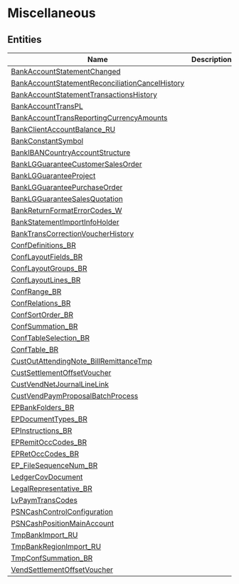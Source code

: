 
# Miscellaneous


## Entities

|Name|Description|
|---|---|
|[BankAccountStatementChanged](BankAccountStatementChanged.cdm.json)||
|[BankAccountStatementReconciliationCancelHistory](BankAccountStatementReconciliationCancelHistory.cdm.json)||
|[BankAccountStatementTransactionsHistory](BankAccountStatementTransactionsHistory.cdm.json)||
|[BankAccountTransPL](BankAccountTransPL.cdm.json)||
|[BankAccountTransReportingCurrencyAmounts](BankAccountTransReportingCurrencyAmounts.cdm.json)||
|[BankClientAccountBalance_RU](BankClientAccountBalance_RU.cdm.json)||
|[BankConstantSymbol](BankConstantSymbol.cdm.json)||
|[BankIBANCountryAccountStructure](BankIBANCountryAccountStructure.cdm.json)||
|[BankLGGuaranteeCustomerSalesOrder](BankLGGuaranteeCustomerSalesOrder.cdm.json)||
|[BankLGGuaranteeProject](BankLGGuaranteeProject.cdm.json)||
|[BankLGGuaranteePurchaseOrder](BankLGGuaranteePurchaseOrder.cdm.json)||
|[BankLGGuaranteeSalesQuotation](BankLGGuaranteeSalesQuotation.cdm.json)||
|[BankReturnFormatErrorCodes_W](BankReturnFormatErrorCodes_W.cdm.json)||
|[BankStatementImportInfoHolder](BankStatementImportInfoHolder.cdm.json)||
|[BankTransCorrectionVoucherHistory](BankTransCorrectionVoucherHistory.cdm.json)||
|[ConfDefinitions_BR](ConfDefinitions_BR.cdm.json)||
|[ConfLayoutFields_BR](ConfLayoutFields_BR.cdm.json)||
|[ConfLayoutGroups_BR](ConfLayoutGroups_BR.cdm.json)||
|[ConfLayoutLines_BR](ConfLayoutLines_BR.cdm.json)||
|[ConfRange_BR](ConfRange_BR.cdm.json)||
|[ConfRelations_BR](ConfRelations_BR.cdm.json)||
|[ConfSortOrder_BR](ConfSortOrder_BR.cdm.json)||
|[ConfSummation_BR](ConfSummation_BR.cdm.json)||
|[ConfTableSelection_BR](ConfTableSelection_BR.cdm.json)||
|[ConfTable_BR](ConfTable_BR.cdm.json)||
|[CustOutAttendingNote_BillRemittanceTmp](CustOutAttendingNote_BillRemittanceTmp.cdm.json)||
|[CustSettlementOffsetVoucher](CustSettlementOffsetVoucher.cdm.json)||
|[CustVendNetJournalLineLink](CustVendNetJournalLineLink.cdm.json)||
|[CustVendPaymProposalBatchProcess](CustVendPaymProposalBatchProcess.cdm.json)||
|[EPBankFolders_BR](EPBankFolders_BR.cdm.json)||
|[EPDocumentTypes_BR](EPDocumentTypes_BR.cdm.json)||
|[EPInstructions_BR](EPInstructions_BR.cdm.json)||
|[EPRemitOccCodes_BR](EPRemitOccCodes_BR.cdm.json)||
|[EPRetOccCodes_BR](EPRetOccCodes_BR.cdm.json)||
|[EP_FileSequenceNum_BR](EP_FileSequenceNum_BR.cdm.json)||
|[LedgerCovDocument](LedgerCovDocument.cdm.json)||
|[LegalRepresentative_BR](LegalRepresentative_BR.cdm.json)||
|[LvPaymTransCodes](LvPaymTransCodes.cdm.json)||
|[PSNCashControlConfiguration](PSNCashControlConfiguration.cdm.json)||
|[PSNCashPositionMainAccount](PSNCashPositionMainAccount.cdm.json)||
|[TmpBankImport_RU](TmpBankImport_RU.cdm.json)||
|[TmpBankRegionImport_RU](TmpBankRegionImport_RU.cdm.json)||
|[TmpConfSummation_BR](TmpConfSummation_BR.cdm.json)||
|[VendSettlementOffsetVoucher](VendSettlementOffsetVoucher.cdm.json)||

